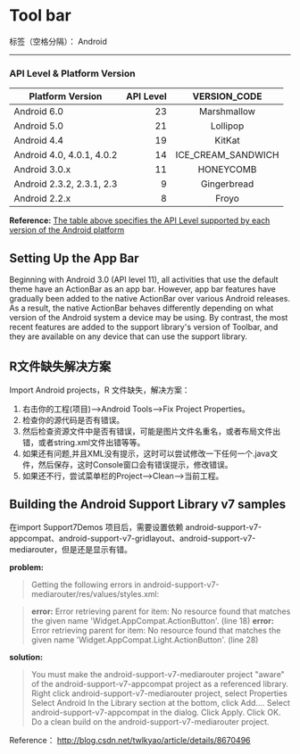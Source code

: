 ﻿# Tool bar

标签（空格分隔）： Android

---

### API Level & Platform Version
| Platform Version       | API Level   |  VERSION_CODE  |
| --------   | -----:  | :----:  |
| Android 6.0    | 23 |   Marshmallow     |
| Android 5.0        |   21  |   Lollipop   |
| Android 4.4        |    19    |  KitKat  |
| Android 4.0, 4.0.1, 4.0.2        |    14    |  ICE_CREAM_SANDWICH|
| Android 3.0.x        |    11    |  HONEYCOMB  |
| Android 2.3.2, 2.3.1, 2.3        |    9    |  Gingerbread  |
| Android 2.2.x       |    8    |  Froyo  |
**Reference:**  [The table above specifies the API Level supported by each version of the Android platform](http://developer.android.com/intl/zh-cn/guide/topics/manifest/uses-sdk-element.html#ApiLevels)

## Setting Up the App Bar
Beginning with Android 3.0 (API level 11), all activities that use the default theme have an ActionBar as an app bar. However, app bar features have gradually been added to the native ActionBar over various Android releases. As a result, the native ActionBar behaves differently depending on what version of the Android system a device may be using. By contrast, the most recent features are added to the support library's version of Toolbar, and they are available on any device that can use the support library.


## R文件缺失解决方案
Import Android projects，R 文件缺失，解决方案：
1. 右击你的工程(项目)——>Android Tools——>Fix Project Properties。
2. 检查你的源代码是否有错误。
3. 然后检查资源文件中是否有错误，可能是图片文件名重名，或者布局文件出错，或者string.xml文件出错等等。
4. 如果还有问题,并且XML没有提示，这时可以尝试修改一下任何一个.java文件，然后保存，这时Console窗口会有错误提示，修改错误。
5. 如果还不行，尝试菜单栏的Project——>Clean——>当前工程。





## Building the Android Support Library v7 samples

在import Support7Demos 项目后，需要设置依赖 android-support-v7-appcompat、android-support-v7-gridlayout、android-support-v7-mediarouter，但是还是显示有错。

**problem:**
>Getting the following errors in android-support-v7-mediarouter/res/values/styles.xml:

>**error:** Error retrieving parent for item: No resource found that matches the given name 'Widget.AppCompat.ActionButton'. (line 18)
**error:** Error retrieving parent for item: No resource found that matches the given name 'Widget.AppCompat.Light.ActionButton'. (line 28) 

**solution:**
>You must make the android-support-v7-mediarouter project "aware" of the android-support-v7-appcompat project as a referenced library.
Right click android-support-v7-mediarouter project, select Properties
Select Android In the Library section at the bottom, click Add....
Select android-support-v7-appcompat in the dialog.
Click Apply.
Click OK.
Do a clean build on the android-support-v7-mediarouter project.



Reference：
http://blog.csdn.net/twlkyao/article/details/8670496 
